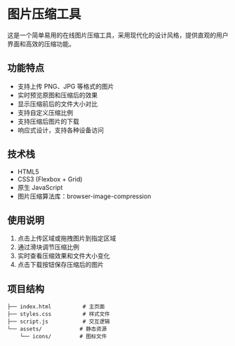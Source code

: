 # 图片压缩工具

这是一个简单易用的在线图片压缩工具，采用现代化的设计风格，提供直观的用户界面和高效的压缩功能。

## 功能特点

- 支持上传 PNG、JPG 等格式的图片
- 实时预览原图和压缩后的效果
- 显示压缩前后的文件大小对比
- 支持自定义压缩比例
- 支持压缩后图片的下载
- 响应式设计，支持各种设备访问

## 技术栈

- HTML5
- CSS3 (Flexbox + Grid)
- 原生 JavaScript
- 图片压缩算法库：browser-image-compression

## 使用说明

1. 点击上传区域或拖拽图片到指定区域
2. 通过滑块调节压缩比例
3. 实时查看压缩效果和文件大小变化
4. 点击下载按钮保存压缩后的图片

## 项目结构

```
├── index.html          # 主页面
├── styles.css          # 样式文件
├── script.js           # 交互逻辑
└── assets/            # 静态资源
    └── icons/         # 图标文件
``` 